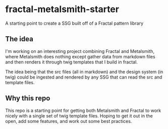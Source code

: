 # fractal-metalsmith-starter
A starting point to create a SSG built off of a Fractal pattern library

## The idea
I'm working on an interesting project combining Fractal and Metalsmith, where Metalsmith does nothing except gather data from markdown files and then renders it through twig templates that I build in fractal.

The idea being that the src files (all in markdown) and the design system (in twig) could be ingested and rendered by any SSG that can read the src and template files.

## Why this repo
This repo is a starting point for getting both Metalsmith and Fractal to work nicely with a single set of twig template files. Hoping to get it out in the open, add some features, and work out some best practices. 
